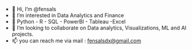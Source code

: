 - 👋 Hi, I’m @fensals
- 👀 I’m interested in Data Analytics and Finance
- 🌱 Python - R - SQL - PowerBI - Tableau -Excel
- 💞️ I’m looking to collaborate on Data analytics, Visualizations, ML and AI projects.
- 📫 you can reach me via mail : fensalsdx@gmail.com


